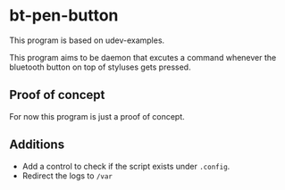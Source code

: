 # bt-pen-button

This program is based on udev-examples.

This program aims to be daemon that excutes a command whenever the 
bluetooth button on top of styluses gets pressed.

## Proof of concept

For now this program is just a proof of concept.

## Additions

- Add a control to check if the script exists under `.config`.
- Redirect the logs to `/var`

